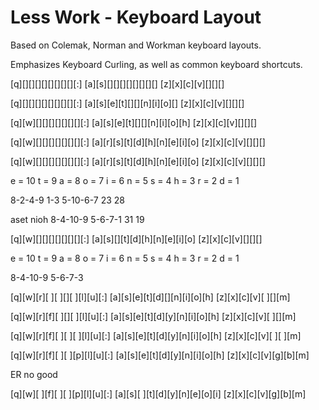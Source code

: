 # Less Work - Keyboard Layout

Based on Colemak, Norman and Workman keyboard layouts.

Emphasizes Keyboard Curling, as well as common keyboard shortcuts.
 

[q][][][][][][][][][:]
[a][s][][][][][][][][]
[z][x][c][v][][][]

[q][][][][][][][][][:]
[a][s][e][t][][][n][i][o][]
[z][x][c][v][][][]


[q][w][][][][][][][][:]
[a][s][e][t][][][n][i][o][h]
[z][x][c][v][][][]


[q][w][][][][][][][][:]
[a][r][s][t][d][h][n][e][i][o]
[z][x][c][v][][][]


[q][w][][][][][][][][:]
[a][r][s][t][d][h][n][e][i][o]
[z][x][c][v][][][]


e = 10
t = 9
a = 8
o = 7
i = 6
n = 5
s = 4
h = 3
r = 2
d = 1

8-2-4-9 1-3 5-10-6-7
23          28



aset nioh
8-4-10-9  5-6-7-1
31        19


[q][w][][][][][][][][:]
[a][s][][t][d][h][n][e][i][o]
[z][x][c][v][][][]

e = 10
t = 9
a = 8
o = 7
i = 6
n = 5
s = 4
h = 3
r = 2
d = 1


8-4-10-9  5-6-7-3

[q][w][r][ ][ ][][ ][l][u][:]
[a][s][e][t][d][][n][i][o][h]
[z][x][c][v][ ][][m]




[q][w][r][f][ ][][ ][l][u][:]
[a][s][e][t][d][y][n][i][o][h]
[z][x][c][v][ ][][m]



[q][w][r][f][ ][ ][ ][l][u][:]
[a][s][e][t][d][y][n][i][o][h]
[z][x][c][v][ ][ ][m]



[q][w][r][f][ ][ ][p][l][u][:]
[a][s][e][t][d][y][n][i][o][h]
[z][x][c][v][g][b][m]

ER no good


[q][w][ ][f][ ][ ][p][l][u][:]
[a][s][ ][t][d][y][n][e][o][i]
[z][x][c][v][g][b][m]




